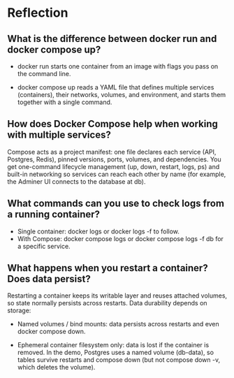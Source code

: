 # Reflection

## What is the difference between docker run and docker compose up?

- docker run starts one container from an image with flags you pass on the command line.

- docker compose up reads a YAML file that defines multiple services (containers), their networks, volumes, and environment, and starts them together with a single command.

## How does Docker Compose help when working with multiple services?

Compose acts as a project manifest: one file declares each service (API, Postgres, Redis), pinned versions, ports, volumes, and dependencies. You get one-command lifecycle management (up, down, restart, logs, ps) and built-in networking so services can reach each other by name (for example, the Adminer UI connects to the database at db).

## What commands can you use to check logs from a running container?

- Single container: docker logs <container> or docker logs -f <container> to follow.
- With Compose: docker compose logs or docker compose logs -f db for a specific service.

## What happens when you restart a container? Does data persist?

Restarting a container keeps its writable layer and reuses attached volumes, so state normally persists across restarts. Data durability depends on storage:

- Named volumes / bind mounts: data persists across restarts and even docker compose down.

- Ephemeral container filesystem only: data is lost if the container is removed. In the demo, Postgres uses a named volume (db-data), so tables survive restarts and compose down (but not compose down -v, which deletes the volume).
